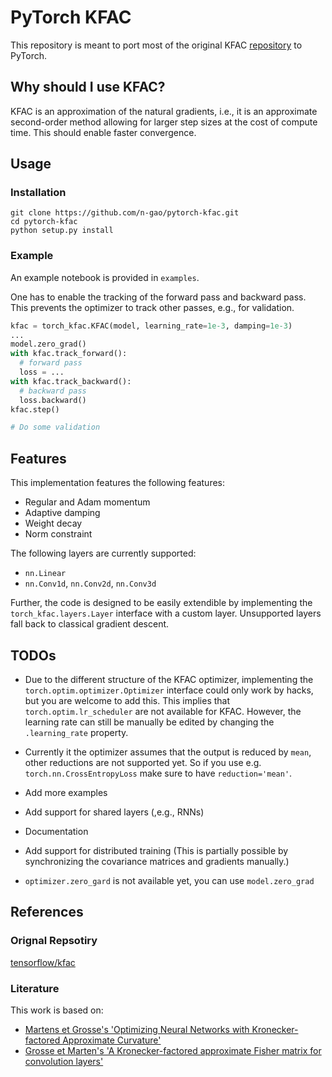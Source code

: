 # PyTorch KFAC
This repository is meant to port most of the original KFAC [repository](https://github.com/tensorflow/kfac) to PyTorch.

## Why should I use KFAC?
KFAC is an approximation of the natural gradients, i.e., it is an approximate second-order method allowing for larger step sizes at the cost of compute time. This should enable faster convergence.

## Usage

### Installation
```shell
git clone https://github.com/n-gao/pytorch-kfac.git
cd pytorch-kfac
python setup.py install
```

### Example
An example notebook is provided in `examples`.

One has to enable the tracking of the forward pass and backward pass.
This prevents the optimizer to track other passes, e.g., for validation.
```python
kfac = torch_kfac.KFAC(model, learning_rate=1e-3, damping=1e-3)
...
model.zero_grad()
with kfac.track_forward():
  # forward pass
  loss = ...
with kfac.track_backward():
  # backward pass
  loss.backward()
kfac.step()

# Do some validation
```

## Features
This implementation features the following features:
* Regular and Adam momentum
* Adaptive damping
* Weight decay
* Norm constraint

The following layers are currently supported:
* `nn.Linear`
* `nn.Conv1d`, `nn.Conv2d`, `nn.Conv3d`

Further, the code is designed to be easily extendible by implementing the `torch_kfac.layers.Layer` interface with a custom layer.
Unsupported layers fall back to classical gradient descent.

## TODOs
* Due to the different structure of the KFAC optimizer, implementing the `torch.optim.optimizer.Optimizer` interface could only work by hacks, but you are welcome to add this.
This implies that `torch.optim.lr_scheduler` are not available for KFAC. However, the learning rate can still be manually be edited by changing the `.learning_rate` property.

* Currently it the optimizer assumes that the output is reduced by `mean`, other reductions are not supported yet. So if you use e.g. `torch.nn.CrossEntropyLoss` make sure to have
`reduction='mean'`.

* Add more examples

* Add support for shared layers (,e.g., RNNs)

* Documentation

* Add support for distributed training (This is partially possible by synchronizing the covariance matrices and gradients manually.)

* `optimizer.zero_gard` is not available yet, you can use `model.zero_grad`

## References
### Orignal Repsotiry
[tensorflow/kfac](https://github.com/tensorflow/kfac)

### Literature
This work is based on:
* [Martens et Grosse's 'Optimizing Neural Networks with Kronecker-factored Approximate Curvature'](https://arxiv.org/abs/1503.05671)
* [Grosse et Marten's 'A Kronecker-factored approximate Fisher matrix for convolution layers'](https://arxiv.org/abs/1602.01407)

